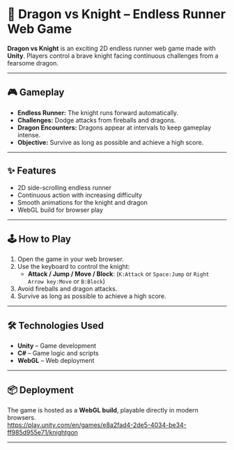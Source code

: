 # 🐉 Dragon vs Knight – Endless Runner Web Game

**Dragon vs Knight** is an exciting 2D endless runner web game made with **Unity**. Players control a brave knight facing continuous challenges from a fearsome dragon.

---

## 🎮 Gameplay

- **Endless Runner:** The knight runs forward automatically.  
- **Challenges:** Dodge attacks from fireballs and dragons.  
- **Dragon Encounters:** Dragons appear at intervals to keep gameplay intense.  
- **Objective:** Survive as long as possible and achieve a high score.

---

## ✨ Features

- 2D side-scrolling endless runner  
- Continuous action with increasing difficulty  
- Smooth animations for the knight and dragon  
- WebGL build for browser play  

---

## 🕹 How to Play

1. Open the game in your web browser.  
2. Use the keyboard to control the knight:  
   - **Attack / Jump / Move / Block**: (`K:Attack` or `Space:Jump` or `Right Arrow key:Move` or `B:Block`)  
3. Avoid fireballs and dragon attacks.  
4. Survive as long as possible to achieve a high score.

---

## 🛠 Technologies Used

- **Unity** – Game development  
- **C#** – Game logic and scripts  
- **WebGL** – Web deployment

---

## 📦 Deployment

The game is hosted as a **WebGL build**, playable directly in modern browsers.  
https://play.unity.com/en/games/e8a2fad4-2de5-4034-be34-ff985d955e71/knightgon

---

